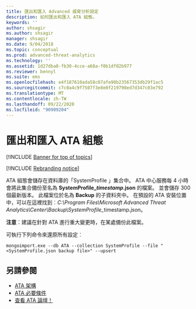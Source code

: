 ```yaml
---
title: 匯出和匯入 Advanced 威脅分析設定
description: 如何匯出和匯入 ATA 組態。
keywords: ''
author: shsagir
ms.author: shsagir
manager: shsagir
ms.date: 9/04/2018
ms.topic: conceptual
ms.prod: advanced-threat-analytics
ms.technology: ''
ms.assetid: 1d27dba8-fb30-4cce-a68a-f0b1df02b977
ms.reviewer: bennyl
ms.suite: ems
ms.openlocfilehash: e4f187610ada58c07afe90b23567353db29f1ac5
ms.sourcegitcommit: c7c0a4c9f7507f3e8e0f219798ed7d347c03e792
ms.translationtype: MT
ms.contentlocale: zh-TW
ms.lasthandoff: 09/22/2020
ms.locfileid: "90909204"
---
```

# <a name="export-and-import-the-ata-configuration"></a>匯出和匯入 ATA 組態

[!INCLUDE [Banner for top of topics](includes/banner.md)]

[!INCLUDE [Rebranding notice](includes/rebranding.md)]

ATA 組態會儲存在資料庫的「SystemProfile 」集合中。
ATA 中心服務每 4 小時會將此集合備份至名為 **SystemProfile_*timestamp*.json** 的檔案。 並會儲存 300 個最新版本。
此檔案位於名為 **Backup** 的子資料夾中。 在預設的 ATA 安裝位置中，可以在這裡找到︰<em>C:\Program Files\Microsoft Advanced Threat Analytics\Center\Backup\SystemProfile_</em>timestamp<em>.json</em>。 

**注意**：建議在針對 ATA 進行重大變更時，在某處備份此檔案。

可執行下列命令來還原所有設定︰

`mongoimport.exe --db ATA --collection SystemProfile --file "<SystemProfile.json backup file>" --upsert`

## <a name="see-also"></a>另請參閱
- [ATA 架構](ata-architecture.md)
- [ATA 必要條件](ata-prerequisites.md)
- [查看 ATA 論壇！](https://social.technet.microsoft.com/Forums/security/home?forum=mata)

